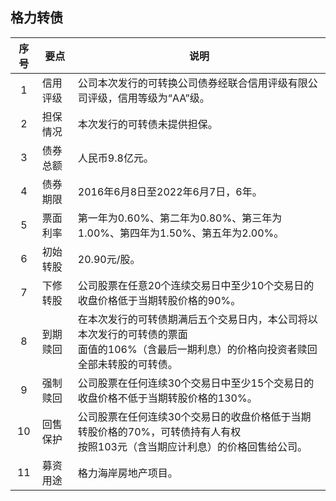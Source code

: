 ## 格力转债

|序号|要点|说明|
|:--:|----|----|
|1|信用评级|公司本次发行的可转换公司债券经联合信用评级有限公司评级，信用等级为“AA”级。|
|2|担保情况|本次发行的可转债未提供担保。|
|3|债券总额|人民币9.8亿元。|
|4|债券期限|2016年6月8日至2022年6月7日，6年。|
|5|票面利率|第一年为0.60%、第二年为0.80%、第三年为1.00%、第四年为1.50%、第五年为2.00%。|
|6|初始转股|20.90元/股。|
|7|下修转股|公司股票在任意20个连续交易日中至少10个交易日的收盘价格低于当期转股价格的90%。|
|8|到期赎回|在本次发行的可转债期满后五个交易日内，本公司将以本次发行的可转债的票面<br>面值的106%（含最后一期利息）的价格向投资者赎回全部未转股的可转债。|
|9|强制赎回|公司股票在任何连续30个交易日中至少15个交易日的收盘价格不低于当期转股价格的130%。|
|10|回售保护|公司股票在任何连续30个交易日的收盘价格低于当期转股价格的70%，可转债持有人有权<br>按照103元（含当期应计利息）的价格回售给公司。|
|11|募资用途|格力海岸房地产项目。|
